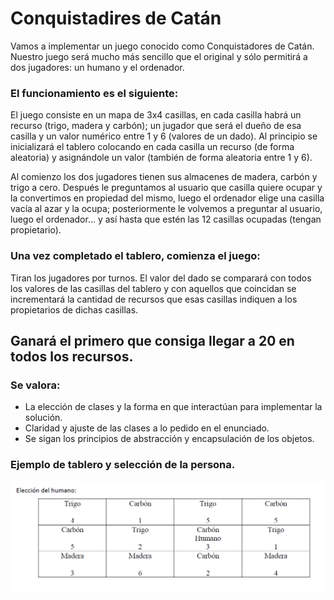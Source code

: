 # Conquistadires de Catán

Vamos a implementar un juego conocido como Conquistadores de Catán. Nuestro juego será mucho más
sencillo que el original y sólo permitirá a dos jugadores: un humano y el ordenador.


### El funcionamiento es el siguiente:
El juego consiste en un mapa de 3x4 casillas, en cada casilla habrá un recurso (trigo, madera y carbón); un
jugador que será el dueño de esa casilla y un valor numérico entre 1 y 6 (valores de un dado).
Al principio se inicializará el tablero colocando en cada casilla un recurso (de forma aleatoria) y asignándole un
valor (también de forma aleatoria entre 1 y 6).


Al comienzo los dos jugadores tienen sus almacenes de madera, carbón y trigo a cero.
Después le preguntamos al usuario que casilla quiere ocupar y la convertimos en propiedad del mismo, luego el
ordenador elige una casilla vacía al azar y la ocupa; posteriormente le volvemos a preguntar al usuario, luego el
ordenador… y así hasta que estén las 12 casillas ocupadas (tengan propietario).


### Una vez completado el tablero, comienza el juego:
Tiran los jugadores por turnos. El valor del dado se comparará con todos los valores de las casillas del tablero y
con aquellos que coincidan se incrementará la cantidad de recursos que esas casillas indiquen a los propietarios
de dichas casillas.


## Ganará el primero que consiga llegar a 20 en todos los recursos.
### Se valora:
 - La elección de clases y la forma en que interactúan para implementar la solución.
 - Claridad y ajuste de las clases a lo pedido en el enunciado.
 - Se sigan los principios de abstracción y encapsulación de los objetos.

 ### Ejemplo de tablero y selección de la persona.
 ![imagenEjemplo](./img/Ejemplo.PNG)